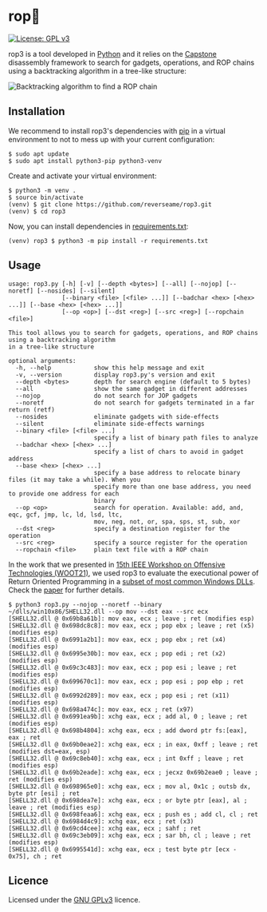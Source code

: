 # rop🌲

[![License: GPL v3](https://img.shields.io/badge/License-GPLv3-blue.svg)](https://www.gnu.org/licenses/gpl-3.0)

rop3 is a tool developed in [Python](https://www.python.org/downloads/) and it relies on the [Capstone](https://www.capstone-engine.org/) disassembly framework to search for gadgets, operations, and ROP chains using a backtracking algorithm in a tree-like structure:

![Backtracking algorithm to find a ROP chain](https://drive.google.com/uc?export=view&id=166Vbc9vkXEsMN81cdpjD4yOCuVw5jvVw) 

## Installation

We recommend to install rop3's dependencies with [pip](https://pypi.org/project/pip/) in a virtual environment to not to mess up with your current configuration:

```Shell
$ sudo apt update
$ sudo apt install python3-pip python3-venv
```

Create and activate your virtual environment:

```Shell
$ python3 -m venv .
$ source bin/activate
(venv) $ git clone https://github.com/reverseame/rop3.git
(venv) $ cd rop3
```

Now, you can install dependencies in [requirements.txt](requirements.txt):

```Shell
(venv) rop3 $ python3 -m pip install -r requirements.txt
```

## Usage

```
usage: rop3.py [-h] [-v] [--depth <bytes>] [--all] [--nojop] [--noretf] [--nosides] [--silent]
               [--binary <file> [<file> ...]] [--badchar <hex> [<hex> ...]] [--base <hex> [<hex> ...]]
               [--op <op>] [--dst <reg>] [--src <reg>] [--ropchain <file>]

This tool allows you to search for gadgets, operations, and ROP chains using a backtracking algorithm
in a tree-like structure

optional arguments:
  -h, --help            show this help message and exit
  -v, --version         display rop3.py's version and exit
  --depth <bytes>       depth for search engine (default to 5 bytes)
  --all                 show the same gadget in different addresses
  --nojop               do not search for JOP gadgets
  --noretf              do not search for gadgets terminated in a far return (retf)
  --nosides             eliminate gadgets with side-effects
  --silent              eliminate side-effects warnings
  --binary <file> [<file> ...]
                        specify a list of binary path files to analyze
  --badchar <hex> [<hex> ...]
                        specify a list of chars to avoid in gadget address
  --base <hex> [<hex> ...]
                        specify a base address to relocate binary files (it may take a while). When you
                        specify more than one base address, you need to provide one address for each
                        binary
  --op <op>             search for operation. Available: add, and, eqc, gcf, jmp, lc, ld, lsd, ltc,
                        mov, neg, not, or, spa, sps, st, sub, xor
  --dst <reg>           specify a destination register for the operation
  --src <reg>           specify a source register for the operation
  --ropchain <file>     plain text file with a ROP chain
```

In the work that we presented in [15th IEEE Workshop on Offensive Technologies (WOOT21)](https://www.ieee-security.org/TC/SP2021/SPW2021/WOOT21/), we used rop3 to evaluate the executional power of Return Oriented Programming in a [subset of most common Windows DLLs](https://drive.google.com/file/d/1gOxUolzrw-xlaW6K-fhzZ7Z-sqxiaZeZ/view?usp=sharing>). Check the [paper](https://drive.google.com/file/d/1sPOmjqTmUfgm0iSSYJCvUAHfC10TNBAn/view) for further details.

```Shell
$ python3 rop3.py --nojop --noretf --binary ~/dlls/win10x86/SHELL32.dll --op mov --dst eax --src ecx            
[SHELL32.dll @ 0x69b8a61b]: mov eax, ecx ; leave ; ret (modifies esp)
[SHELL32.dll @ 0x698dc8c8]: mov eax, ecx ; pop ebx ; leave ; ret (x5) (modifies esp)
[SHELL32.dll @ 0x6991a2b1]: mov eax, ecx ; pop ebx ; ret (x4) (modifies esp)
[SHELL32.dll @ 0x6995e30b]: mov eax, ecx ; pop edi ; ret (x2) (modifies esp)
[SHELL32.dll @ 0x69c3c483]: mov eax, ecx ; pop esi ; leave ; ret (modifies esp)
[SHELL32.dll @ 0x699670c1]: mov eax, ecx ; pop esi ; pop ebp ; ret (modifies esp)
[SHELL32.dll @ 0x6992d289]: mov eax, ecx ; pop esi ; ret (x11) (modifies esp)
[SHELL32.dll @ 0x698a474c]: mov eax, ecx ; ret (x97)
[SHELL32.dll @ 0x6991ea9b]: xchg eax, ecx ; add al, 0 ; leave ; ret (modifies esp)
[SHELL32.dll @ 0x698b4804]: xchg eax, ecx ; add dword ptr fs:[eax], eax ; ret
[SHELL32.dll @ 0x69b0eae2]: xchg eax, ecx ; in eax, 0xff ; leave ; ret (modifies dst=eax, esp)
[SHELL32.dll @ 0x69c8eb40]: xchg eax, ecx ; int 0xff ; leave ; ret (modifies esp)
[SHELL32.dll @ 0x69b2eade]: xchg eax, ecx ; jecxz 0x69b2eae0 ; leave ; ret (modifies esp)
[SHELL32.dll @ 0x698965e0]: xchg eax, ecx ; mov al, 0x1c ; outsb dx, byte ptr [esi] ; ret
[SHELL32.dll @ 0x698dea7e]: xchg eax, ecx ; or byte ptr [eax], al ; leave ; ret (modifies esp)
[SHELL32.dll @ 0x698feaa6]: xchg eax, ecx ; push es ; add cl, cl ; ret
[SHELL32.dll @ 0x6984d4c9]: xchg eax, ecx ; ret (x3)
[SHELL32.dll @ 0x69cd4cee]: xchg eax, ecx ; sahf ; ret
[SHELL32.dll @ 0x69c3eb09]: xchg eax, ecx ; sar bh, cl ; leave ; ret (modifies esp)
[SHELL32.dll @ 0x6995541d]: xchg eax, ecx ; test byte ptr [ecx - 0x75], ch ; ret
```

## Licence

Licensed under the [GNU GPLv3](LICENCE) licence.
